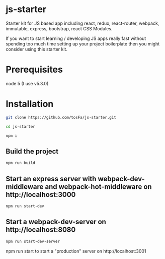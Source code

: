 # js-starter
Starter kit for JS based app including react, redux, react-router, webpack, immutable, express, bootstrap, react CSS Modules.

If you want to start learning / developing JS apps really fast without spending too much time setting up your project boilerplate then you might consider using this starter kit.

# Prerequisites

node 5  (I use v5.3.0)

# Installation
```bash
git clone https://github.com/tosFa/js-starter.git

cd js-starter

npm i
```
## Build the project

```bash
npm run build
```
## Start an express server with webpack-dev-middleware and webpack-hot-middleware on http://localhost:3000
```bash
npm run start-dev
```

## Start a webpack-dev-server on http://localhost:8080
```bash
npm run start-dev-server
```
npm run start to start a "production" server on http://localhost:3001

